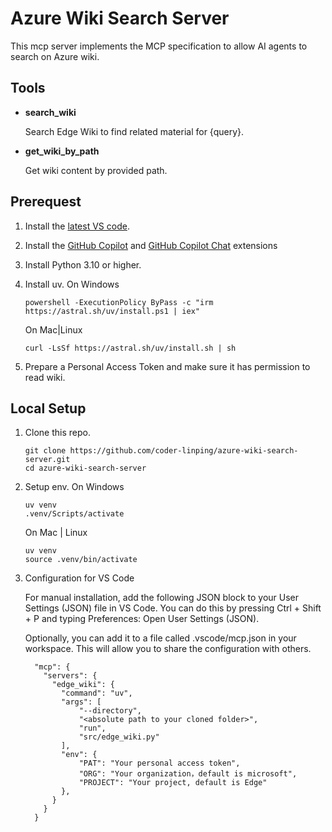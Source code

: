 # Azure Wiki Search Server
This mcp server implements the MCP specification to allow AI agents to search on Azure wiki.

## Tools
* __search_wiki__

    Search Edge Wiki to find related material for {query}.
* __get_wiki_by_path__

    Get wiki content by provided path.

## Prerequest 
1. Install the [latest VS code](https://code.visualstudio.com/download).
2. Install the [GitHub Copilot](https://marketplace.visualstudio.com/items?itemName=GitHub.copilot) and [GitHub Copilot Chat](https://marketplace.visualstudio.com/items?itemName=GitHub.copilot-chat) extensions
3. Install Python 3.10 or higher.
4. Install uv.
    On Windows
    ```
    powershell -ExecutionPolicy ByPass -c "irm https://astral.sh/uv/install.ps1 | iex"
    ```

    On Mac|Linux
    ```
    curl -LsSf https://astral.sh/uv/install.sh | sh
    ```
5. Prepare a Personal Access Token and make sure it has permission to read wiki.

## Local Setup
1. Clone this repo.
    ```
    git clone https://github.com/coder-linping/azure-wiki-search-server.git 
    cd azure-wiki-search-server
    ```
2. Setup env.
    On Windows
    ```
    uv venv
    .venv/Scripts/activate
    ```

    On Mac | Linux
    ```
    uv venv
    source .venv/bin/activate
    ```
3. Configuration for VS Code

    For manual installation, add the following JSON block to your User Settings (JSON) file in VS Code. You can do this by pressing Ctrl + Shift + P and typing Preferences: Open User Settings (JSON).

    Optionally, you can add it to a file called .vscode/mcp.json in your workspace. This will allow you to share the configuration with others.

    ```
      "mcp": {
        "servers": {
          "edge_wiki": {
            "command": "uv",
            "args": [
                "--directory",
                "<absolute path to your cloned folder>",
                "run",
                "src/edge_wiki.py"
            ],
            "env": {
                "PAT": "Your personal access token",
                "ORG": "Your organization，default is microsoft",
                "PROJECT": "Your project, default is Edge"
            },
          }
        }
      }
    ```
